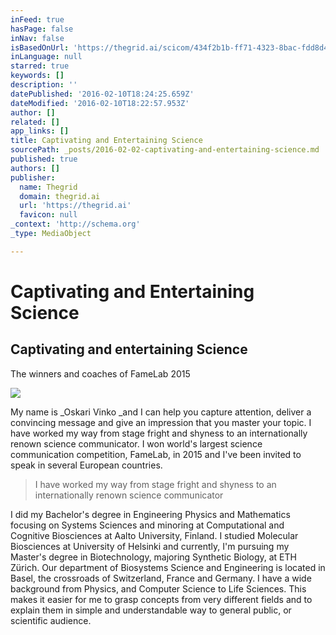 ```yaml
---
inFeed: true
hasPage: false
inNav: false
isBasedOnUrl: 'https://thegrid.ai/scicom/434f2b1b-ff71-4323-8bac-fdd8d49184f7/'
inLanguage: null
starred: true
keywords: []
description: ''
datePublished: '2016-02-10T18:24:25.659Z'
dateModified: '2016-02-10T18:22:57.953Z'
author: []
related: []
app_links: []
title: Captivating and Entertaining Science
sourcePath: _posts/2016-02-02-captivating-and-entertaining-science.md
published: true
authors: []
publisher:
  name: Thegrid
  domain: thegrid.ai
  url: 'https://thegrid.ai'
  favicon: null
_context: 'http://schema.org'
_type: MediaObject

---
```

# Captivating and Entertaining Science

<article style=""><h1>Captivating and entertaining Science</h1><p>The winners and coaches of FameLab 2015</p><img src="https://s3-us-west-2.amazonaws.com/the-grid-img/p/6de1c05dd27f0ecd237f978ac99e6164736535c2.jpg" /></article>

My name is _Oskari Vinko _and I can help you capture attention, deliver a convincing message and give an impression that you master your topic. I have worked my way from stage fright and shyness to an internationally renown science communicator. I won world's largest science communication competition, FameLab, in 2015 and I've been invited to speak in several European countries.

> I have worked my way from stage fright and shyness to an internationally renown science communicator

I did my Bachelor's degree in Engineering Physics and Mathematics focusing on Systems Sciences and minoring at Computational and Cognitive Biosciences at Aalto University, Finland. I studied Molecular Biosciences at University of Helsinki and currently, I'm pursuing my Master's degree in Biotechnology, majoring Synthetic Biology, at ETH Zürich. Our department of Biosystems Science and Engineering is located in Basel, the crossroads of Switzerland, France and Germany. I have a wide background from Physics, and Computer Science to Life Sciences. This makes it easier for me to grasp concepts from very different fields and to explain them in simple and understandable way to general public, or scientific audience.